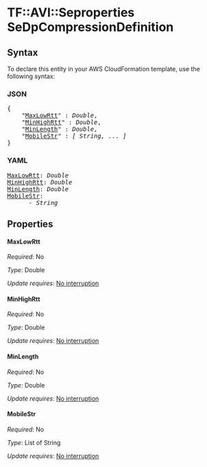 # TF::AVI::Seproperties SeDpCompressionDefinition

## Syntax

To declare this entity in your AWS CloudFormation template, use the following syntax:

### JSON

<pre>
{
    "<a href="#maxlowrtt" title="MaxLowRtt">MaxLowRtt</a>" : <i>Double</i>,
    "<a href="#minhighrtt" title="MinHighRtt">MinHighRtt</a>" : <i>Double</i>,
    "<a href="#minlength" title="MinLength">MinLength</a>" : <i>Double</i>,
    "<a href="#mobilestr" title="MobileStr">MobileStr</a>" : <i>[ String, ... ]</i>
}
</pre>

### YAML

<pre>
<a href="#maxlowrtt" title="MaxLowRtt">MaxLowRtt</a>: <i>Double</i>
<a href="#minhighrtt" title="MinHighRtt">MinHighRtt</a>: <i>Double</i>
<a href="#minlength" title="MinLength">MinLength</a>: <i>Double</i>
<a href="#mobilestr" title="MobileStr">MobileStr</a>: <i>
      - String</i>
</pre>

## Properties

#### MaxLowRtt

_Required_: No

_Type_: Double

_Update requires_: [No interruption](https://docs.aws.amazon.com/AWSCloudFormation/latest/UserGuide/using-cfn-updating-stacks-update-behaviors.html#update-no-interrupt)

#### MinHighRtt

_Required_: No

_Type_: Double

_Update requires_: [No interruption](https://docs.aws.amazon.com/AWSCloudFormation/latest/UserGuide/using-cfn-updating-stacks-update-behaviors.html#update-no-interrupt)

#### MinLength

_Required_: No

_Type_: Double

_Update requires_: [No interruption](https://docs.aws.amazon.com/AWSCloudFormation/latest/UserGuide/using-cfn-updating-stacks-update-behaviors.html#update-no-interrupt)

#### MobileStr

_Required_: No

_Type_: List of String

_Update requires_: [No interruption](https://docs.aws.amazon.com/AWSCloudFormation/latest/UserGuide/using-cfn-updating-stacks-update-behaviors.html#update-no-interrupt)

